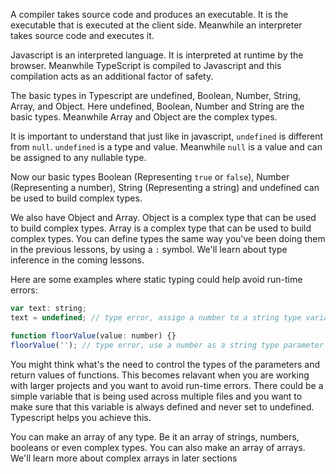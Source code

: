 A compiler takes source code and produces an executable. It is the executable that is executed at the client side. Meanwhile an interpreter takes source code and executes it.

Javascript is an interpreted language. It is interpreted at runtime by the browser. Meanwhile TypeScript is compiled to Javascript and this compilation acts as an additional factor of safety.

The basic types in Typescript are undefined, Boolean, Number, String, Array, and Object. Here undefined, Boolean, Number and String are the basic types. Meanwhile Array and Object are the complex types.

It is important to understand that just like in javascript, `undefined` is different from `null`. `undefined` is a type and value. Meanwhile `null` is a value and can be assigned to any nullable type. 

Now our basic types Boolean (Representing `true` or `false`), Number (Representing a number), String (Representing a string) and undefined can be used to build complex types.

We also have Object and Array. Object is a complex type that can be used to build complex types. Array is a complex type that can be used to build complex types. You can define types the same way you've been doing them in the previous lessons, by using a `:` symbol. We'll learn about type inference in the coming lessons.

Here are some examples where static typing could help avoid run-time errors:
```js
var text: string;
text = undefined; // type error, assign a number to a string type variable

function floorValue(value: number) {}
floorValue(''); // type error, use a number as a string type parameter
```

You might think what's the need to control the types of the parameters and return values of functions. This becomes relavant when you are working with larger projects and you want to avoid run-time errors. There could be a simple variable that is being used across multiple files and you want to make sure that this variable is always defined and never set to undefined. Typescript helps you achieve this.


You can make an array of any type. Be it an array of strings, numbers, booleans or even complex types. You can also make an array of arrays. We'll learn more about complex arrays in later sections